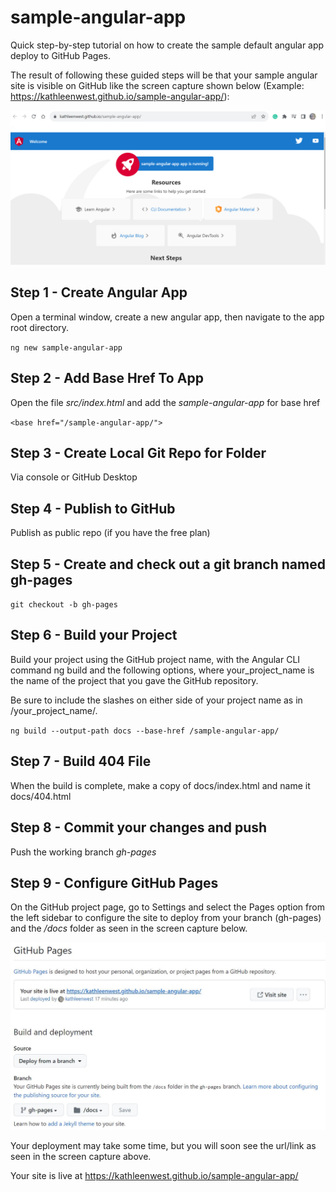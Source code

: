 # sample-angular-app
 
Quick step-by-step tutorial on how to create the sample default angular app deploy to GitHub Pages.

The result of following these guided steps will be that your sample angular site is visible on GitHub like the screen capture shown below (Example: https://kathleenwest.github.io/sample-angular-app/):

![Screenshot of application deployed and running.](demo.jpg)

## Step 1 - Create Angular App

Open a terminal window, create a new angular app, then navigate to the app root directory.

`ng new sample-angular-app`

## Step 2 - Add Base Href To App

Open the file _src/index.html_ and add the _sample-angular-app_ for base href

`<base href="/sample-angular-app/">`

## Step 3 - Create Local Git Repo for Folder

Via console or GitHub Desktop

## Step 4 - Publish to GitHub

Publish as public repo (if you have the free plan)

## Step 5 - Create and check out a git branch named gh-pages

`git checkout -b gh-pages`

## Step 6 - Build your Project

Build your project using the GitHub project name, with the Angular CLI command ng build and the following options, where your_project_name is the name of the project that you gave the GitHub repository.

Be sure to include the slashes on either side of your project name as in /your_project_name/.

`ng build --output-path docs --base-href /sample-angular-app/`

## Step 7 - Build 404 File

When the build is complete, make a copy of docs/index.html and name it docs/404.html

## Step 8 - Commit your changes and push

Push the working branch _gh-pages_

## Step 9 - Configure GitHub Pages

On the GitHub project page, go to Settings and select the Pages option from the left sidebar to configure the site to deploy from your branch (gh-pages) and the _/docs_ folder as seen in the screen capture below.

![Screenshot of deployment configuration.](deploy.JPG)

Your deployment may take some time, but you will soon see the url/link as seen in the screen capture above.

Your site is live at https://kathleenwest.github.io/sample-angular-app/